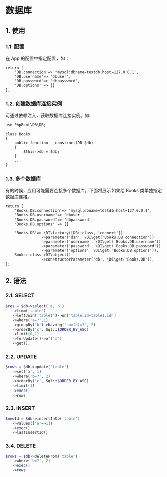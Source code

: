 # 数据库

## 1. 使用

### 1.1. 配置

在 App 的配置中指定配置，如：

```
return [
    'DB.connection'=> 'mysql:dbname=testdb;host=127.0.0.1',
    'DB.username'=> 'dbuser',
    'DB.password'=> 'dbpassword',
    'DB.options' => []
];
```

### 1.2. 创建数据库连接实例

可通过依赖注入，获取数据库连接实例。如:

```
use PhpBoot\DB\DB;

class Books
{
    public function __construct(DB $db)
    {
        $this->db = $db;
    }
    ...
}
```

### 1.3. 多个数据库

有的时候，应用可能需要连接多个数据库。下面将展示如果给 Books 类单独指定数据库连接。

```
return [
    'Books.DB.connection'=> 'mysql:dbname=testdb;host=127.0.0.1',
    'Books.DB.username'=> 'dbuser',
    'Books.DB.password'=> 'dbpassword',
    'Books.DB.options' => []

    'Books.DB'=> \DI\factory([DB::class, 'connect'])
                ->parameter('dsn', \DI\get('Books.DB.connection'))
                ->parameter('username', \DI\get('Books.DB.username'))
                ->parameter('password', \DI\get('Books.DB.password'))
                ->parameter('options', \DI\get('Books.DB.options')),
    Books::class->DI\object()
                ->constructorParameter('db', \DI\get('Books.DB')),       
];
```

## 2. 语法

### 2.1. SELECT

```PHP
$res = $db->select('a, b')
   ->from('table')
   ->leftJoin('table1')->on('table.id=table1.id')
   ->where('a=?',1)
   ->groupBy('b')->having('sum(b)=?', 2)
   ->orderBy('c', Sql::$ORDER_BY_ASC)
   ->limit(0,1)
   ->forUpdate()->of('d')
   ->get();
```

### 2.2. UPDATE

```PHP
$rows = $db->update('table')
   ->set('a', 1)
   ->where('b=?', 2)
   ->orderBy('c', Sql::$ORDER_BY_ASC)
   ->limit(1)
   ->exec()
   ->rows
```   
### 2.3. INSERT

```PHP
$newId = $db->insertInto('table')
   ->values(['a'=>1])
   ->exec()
   ->lastInsertId()
```   
    
### 3.4. DELETE

```PHP
$rows = $db->deleteFrom('table')
   ->where('b=?', 2)
   ->exec()
   ->rows
```
